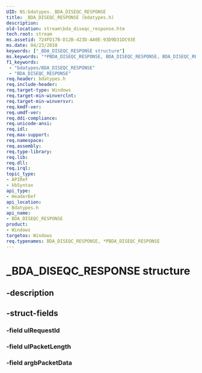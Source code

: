 ```yaml
---
UID: NS:bdatypes._BDA_DISEQC_RESPONSE
title: _BDA_DISEQC_RESPONSE (bdatypes.h)
description: 
old-location: stream\bda_diseqc_response.htm
tech.root: stream
ms.assetid: 724FD17B-D12B-423D-AA0E-93D9D31DC93E
ms.date: 04/23/2018
keywords: ["_BDA_DISEQC_RESPONSE structure"]
ms.keywords: "*PBDA_DISEQC_RESPONSE, BDA_DISEQC_RESPONSE, BDA_DISEQC_RESPONSE structure [Streaming Media Devices], PBDA_DISEQC_RESPONSE, PBDA_DISEQC_RESPONSE structure pointer [Streaming Media Devices], _BDA_DISEQC_RESPONSE, bdatypes/BDA_DISEQC_RESPONSE, bdatypes/PBDA_DISEQC_RESPONSE, stream.bda_diseqc_response"
f1_keywords:
 - "bdatypes/BDA_DISEQC_RESPONSE"
 - "BDA_DISEQC_RESPONSE"
req.header: bdatypes.h
req.include-header: 
req.target-type: Windows
req.target-min-winverclnt: 
req.target-min-winversvr: 
req.kmdf-ver: 
req.umdf-ver: 
req.ddi-compliance: 
req.unicode-ansi: 
req.idl: 
req.max-support: 
req.namespace: 
req.assembly: 
req.type-library: 
req.lib: 
req.dll: 
req.irql: 
topic_type:
- APIRef
- kbSyntax
api_type:
- HeaderDef
api_location:
- Bdatypes.h
api_name:
- BDA_DISEQC_RESPONSE
product:
- Windows
targetos: Windows
req.typenames: BDA_DISEQC_RESPONSE, *PBDA_DISEQC_RESPONSE
---
```


# _BDA_DISEQC_RESPONSE structure


## -description





## -struct-fields




### -field ulRequestId


### -field ulPacketLength


### -field argbPacketData


